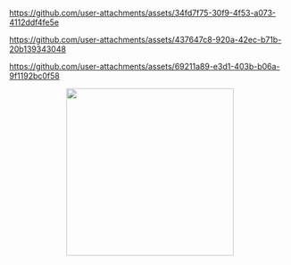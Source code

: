 
 

https://github.com/user-attachments/assets/34fd7f75-30f9-4f53-a073-4112ddf4fe5e

</div>



https://github.com/user-attachments/assets/437647c8-920a-42ec-b71b-20b139343048



https://github.com/user-attachments/assets/69211a89-e3d1-403b-b06a-9f1192bc0f58

<p align="center"> <img src="https://i.postimg.cc/L5MS4Mjb/image-2025-02-26-185301608.png" width=300 > </p> 
